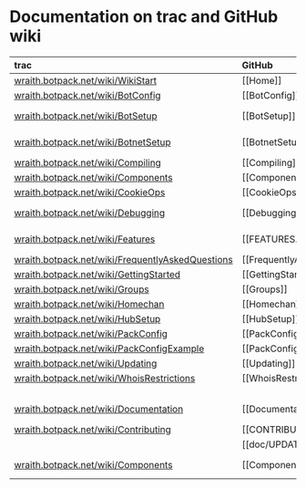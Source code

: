 # Documentation on trac and GitHub wiki

|trac|GitHub||
|:---|:-----|:-|
|[wraith.botpack.net/wiki/WikiStart](http://wraith.botpack.net/wiki/WikiStart)|[[Home]]
|[wraith.botpack.net/wiki/BotConfig](http://wraith.botpack.net/wiki/BotConfig)|[[BotConfig]]
|[wraith.botpack.net/wiki/BotSetup](http://wraith.botpack.net/wiki/BotSetup)|[[BotSetup]]|Bot setup guide
|[wraith.botpack.net/wiki/BotnetSetup](http://wraith.botpack.net/wiki/BotnetSetup)|[[BotnetSetup]]|Setting up your botnet
|[wraith.botpack.net/wiki/Compiling](http://wraith.botpack.net/wiki/Compiling)|[[Compiling]]
|[wraith.botpack.net/wiki/Components](http://wraith.botpack.net/wiki/Components)|[[Components]]
|[wraith.botpack.net/wiki/CookieOps](http://wraith.botpack.net/wiki/CookieOps)|[[CookieOps]]|Explanation
|[wraith.botpack.net/wiki/Debugging](http://wraith.botpack.net/wiki/Debugging)|[[Debugging]]|Debugging Guide
|[wraith.botpack.net/wiki/Features](http://wraith.botpack.net/wiki/Features)|[[FEATURES.md]]|Wraith Features
|[wraith.botpack.net/wiki/FrequentlyAskedQuestions](http://wraith.botpack.net/wiki/FrequentlyAskedQuestions)|[[FrequentlyAskedQuestions]]
|[wraith.botpack.net/wiki/GettingStarted](http://wraith.botpack.net/wiki/GettingStarted)|[[GettingStarted]]
|[wraith.botpack.net/wiki/Groups](http://wraith.botpack.net/wiki/Groups)|[[Groups]]
|[wraith.botpack.net/wiki/Homechan](http://wraith.botpack.net/wiki/Homechan)|[[Homechan]]
|[wraith.botpack.net/wiki/HubSetup](http://wraith.botpack.net/wiki/HubSetup)|[[HubSetup]]
|[wraith.botpack.net/wiki/PackConfig](http://wraith.botpack.net/wiki/PackConfig)|[[PackConfig]]
|[wraith.botpack.net/wiki/PackConfigExample](http://wraith.botpack.net/wiki/PackConfigExample)|[[PackConfigExample]]|Releases
|[wraith.botpack.net/wiki/Updating](http://wraith.botpack.net/wiki/Updating)|[[Updating]]
|[wraith.botpack.net/wiki/WhoisRestrictions](http://wraith.botpack.net/wiki/WhoisRestrictions)|[[WhoisRestrictions]]
|||
|||
|||
|[wraith.botpack.net/wiki/Documentation](http://wraith.botpack.net/wiki/Documentation)|[[Documentation.md]]|Empty on trac
|[wraith.botpack.net/wiki/Contributing](http://wraith.botpack.net/wiki/Contributing)|[[CONTRIBUTING.md]]
||[[doc/UPDATES.md]]
|[wraith.botpack.net/wiki/Components]([http://wraith.botpack.net/wiki/Components)|[[Components]]|(**?**) Error message
